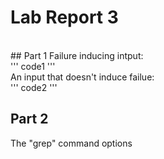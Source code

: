 # Lab Report 3
<br>
## Part 1
Failure inducing intput:
<br>
'''
code1
'''
<br>
An input that doesn't induce failue:
<br>
'''
code2
'''
<br>



## Part 2
The "grep" command options
